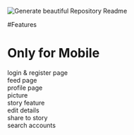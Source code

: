 ![Generate beautiful Repository Readme](https://wallpapers.com/images/featured-full/instagram-black-background-zqziwb8f1npobi06.jpg)

#Features
<h1>Only for Mobile</h1>
login & register page
<br>
feed page
<br>
profile page
<br>
picture<br>
story feature<br>
edit details<br>
share to story<br>
search accounts